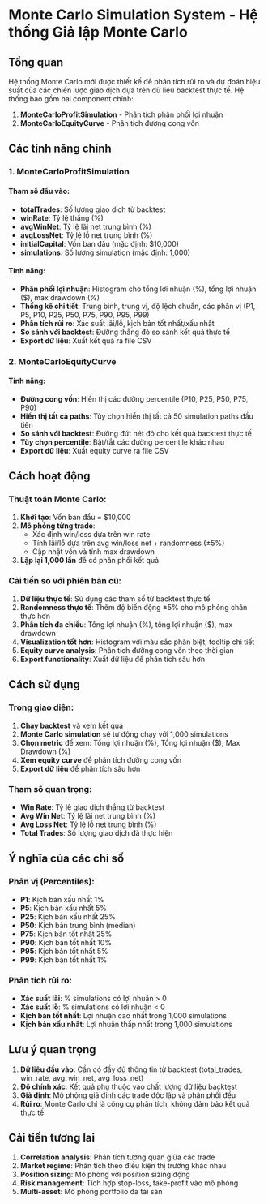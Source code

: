 # Monte Carlo Simulation System - Hệ thống Giả lập Monte Carlo

## Tổng quan

Hệ thống Monte Carlo mới được thiết kế để phân tích rủi ro và dự đoán hiệu suất của các chiến lược giao dịch dựa trên dữ liệu backtest thực tế. Hệ thống bao gồm hai component chính:

1. **MonteCarloProfitSimulation** - Phân tích phân phối lợi nhuận
2. **MonteCarloEquityCurve** - Phân tích đường cong vốn

## Các tính năng chính

### 1. MonteCarloProfitSimulation

#### Tham số đầu vào:
- **totalTrades**: Số lượng giao dịch từ backtest
- **winRate**: Tỷ lệ thắng (%) 
- **avgWinNet**: Tỷ lệ lãi net trung bình (%)
- **avgLossNet**: Tỷ lệ lỗ net trung bình (%)
- **initialCapital**: Vốn ban đầu (mặc định: $10,000)
- **simulations**: Số lượng simulation (mặc định: 1,000)

#### Tính năng:
- **Phân phối lợi nhuận**: Histogram cho tổng lợi nhuận (%), tổng lợi nhuận ($), max drawdown (%)
- **Thống kê chi tiết**: Trung bình, trung vị, độ lệch chuẩn, các phân vị (P1, P5, P10, P25, P50, P75, P90, P95, P99)
- **Phân tích rủi ro**: Xác suất lãi/lỗ, kịch bản tốt nhất/xấu nhất
- **So sánh với backtest**: Đường thẳng đỏ so sánh kết quả thực tế
- **Export dữ liệu**: Xuất kết quả ra file CSV

### 2. MonteCarloEquityCurve

#### Tính năng:
- **Đường cong vốn**: Hiển thị các đường percentile (P10, P25, P50, P75, P90)
- **Hiển thị tất cả paths**: Tùy chọn hiển thị tất cả 50 simulation paths đầu tiên
- **So sánh với backtest**: Đường đứt nét đỏ cho kết quả backtest thực tế
- **Tùy chọn percentile**: Bật/tắt các đường percentile khác nhau
- **Export dữ liệu**: Xuất equity curve ra file CSV

## Cách hoạt động

### Thuật toán Monte Carlo:

1. **Khởi tạo**: Vốn ban đầu = $10,000
2. **Mô phỏng từng trade**:
   - Xác định win/loss dựa trên win rate
   - Tính lãi/lỗ dựa trên avg win/loss net + randomness (±5%)
   - Cập nhật vốn và tính max drawdown
3. **Lặp lại 1,000 lần** để có phân phối kết quả

### Cải tiến so với phiên bản cũ:

1. **Dữ liệu thực tế**: Sử dụng các tham số từ backtest thực tế
2. **Randomness thực tế**: Thêm độ biến động ±5% cho mô phỏng chân thực hơn
3. **Phân tích đa chiều**: Tổng lợi nhuận (%), tổng lợi nhuận ($), max drawdown
4. **Visualization tốt hơn**: Histogram với màu sắc phân biệt, tooltip chi tiết
5. **Equity curve analysis**: Phân tích đường cong vốn theo thời gian
6. **Export functionality**: Xuất dữ liệu để phân tích sâu hơn

## Cách sử dụng

### Trong giao diện:

1. **Chạy backtest** và xem kết quả
2. **Monte Carlo simulation** sẽ tự động chạy với 1,000 simulations
3. **Chọn metric** để xem: Tổng lợi nhuận (%), Tổng lợi nhuận ($), Max Drawdown (%)
4. **Xem equity curve** để phân tích đường cong vốn
5. **Export dữ liệu** để phân tích sâu hơn

### Tham số quan trọng:

- **Win Rate**: Tỷ lệ giao dịch thắng từ backtest
- **Avg Win Net**: Tỷ lệ lãi net trung bình (%)
- **Avg Loss Net**: Tỷ lệ lỗ net trung bình (%)
- **Total Trades**: Số lượng giao dịch đã thực hiện

## Ý nghĩa của các chỉ số

### Phân vị (Percentiles):
- **P1**: Kịch bản xấu nhất 1%
- **P5**: Kịch bản xấu nhất 5%
- **P25**: Kịch bản xấu nhất 25%
- **P50**: Kịch bản trung bình (median)
- **P75**: Kịch bản tốt nhất 25%
- **P90**: Kịch bản tốt nhất 10%
- **P95**: Kịch bản tốt nhất 5%
- **P99**: Kịch bản tốt nhất 1%

### Phân tích rủi ro:
- **Xác suất lãi**: % simulations có lợi nhuận > 0
- **Xác suất lỗ**: % simulations có lợi nhuận < 0
- **Kịch bản tốt nhất**: Lợi nhuận cao nhất trong 1,000 simulations
- **Kịch bản xấu nhất**: Lợi nhuận thấp nhất trong 1,000 simulations

## Lưu ý quan trọng

1. **Dữ liệu đầu vào**: Cần có đầy đủ thông tin từ backtest (total_trades, win_rate, avg_win_net, avg_loss_net)
2. **Độ chính xác**: Kết quả phụ thuộc vào chất lượng dữ liệu backtest
3. **Giả định**: Mô phỏng giả định các trade độc lập và phân phối đều
4. **Rủi ro**: Monte Carlo chỉ là công cụ phân tích, không đảm bảo kết quả thực tế

## Cải tiến tương lai

1. **Correlation analysis**: Phân tích tương quan giữa các trade
2. **Market regime**: Phân tích theo điều kiện thị trường khác nhau
3. **Position sizing**: Mô phỏng với position sizing động
4. **Risk management**: Tích hợp stop-loss, take-profit vào mô phỏng
5. **Multi-asset**: Mô phỏng portfolio đa tài sản 